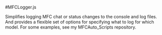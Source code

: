 #MFCLogger.js

Simplifies logging MFC chat or status changes to the console and log files.  And provides a flexible set of options for specifying what to log for which model.  For some examples, see my MFCAuto_Scripts repository.
